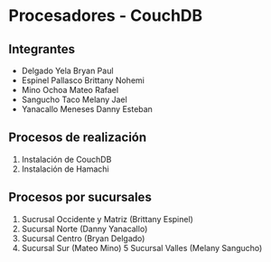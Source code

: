 # Procesadores - CouchDB
## Integrantes
- Delgado Yela Bryan Paul
- Espinel Pallasco Brittany Nohemi
- Mino Ochoa Mateo Rafael
- Sangucho Taco Melany Jael
- Yanacallo Meneses Danny Esteban
## Procesos de realización
1. Instalación de CouchDB
2. Instalación de Hamachi
## Procesos por sucursales
1. Sucrusal Occidente y Matriz (Brittany Espinel)
2. Sucursal Norte (Danny Yanacallo)
3. Sucursal Centro (Bryan Delgado)
4. Sucursal Sur (Mateo Mino)
5 Sucursal Valles (Melany Sangucho)
   
